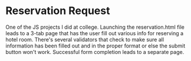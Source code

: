 # Reservation Request
One of the JS projects I did at college. Launching the reservation.html file leads to a 3-tab page that has the user fill out various info for reserving a hotel room.
There's several validators that check to make sure all information has been filled out and in the proper format or else the submit button won't work. Successful form completion leads to a separate page.
